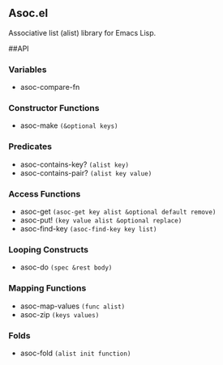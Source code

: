Asoc.el
---------

Associative list (alist) library for Emacs Lisp.

##API

### Variables
* asoc-compare-fn

### Constructor Functions
* asoc-make `(&optional keys)`

### Predicates
* asoc-contains-key? `(alist key)`
* asoc-contains-pair? `(alist key value)`

### Access Functions
* asoc-get `(asoc-get key alist &optional default remove)`
* asoc-put! `(key value alist &optional replace)`
* asoc-find-key `(asoc-find-key key list)`

### Looping Constructs
* asoc-do `(spec &rest body)`

### Mapping Functions
* asoc-map-values `(func alist)`
* asoc-zip `(keys values)`

### Folds 
* asoc-fold `(alist init function)`
